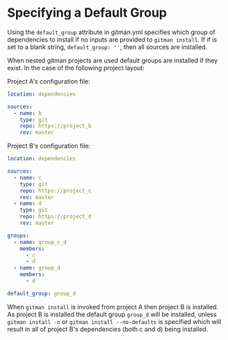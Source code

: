 # Specifying a Default Group

Using the `default_group` attribute in gitman.yml specifies which group of
dependencies to install if no inputs are provided to `gitman install`. If
if is set to a blank string, `default_group: ''`, then all sources are
installed.

When nested gitman projects are used default groups are installed if they
exist. In the case of the following project layout:

Project A's configuration file:

```yaml
location: dependencies

sources:
  - name: b
    type: git
    repo: https://project_b
    rev: master
```

Project B's configuration file:

```yaml
location: dependencies

sources:
  - name: c
    type: git
    repo: https://project_c
    rev: master
  - name: d
    type: git
    repo: https://project_d
    rev: master

groups:
  - name: group_c_d
    members:
      - c
      - d
  - name: group_d
    members:
      - d

default_group: group_d
```

When `gitman install` is invoked from project A then project B is installed.
As project B is installed the default group `group_d` will be installed, unless
`gitman install -n` or `gitman install --no-defaults` is specified which will result in all of project B's dependencies (both c and d) being installed.
